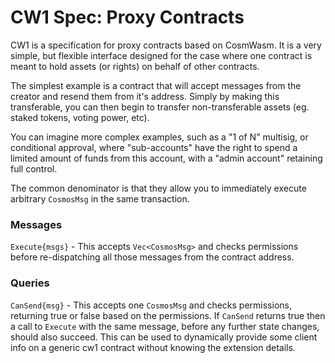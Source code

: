 # CW1 Spec: Proxy Contracts

CW1 is a specification for proxy contracts based on CosmWasm.
It is a very simple, but flexible interface designed for the case
where one contract is meant to hold assets (or rights) on behalf of
other contracts.

The simplest example is a contract that will accept messages from
the creator and resend them from it's address. Simply by making this
transferable, you can then begin to transfer non-transferable assets
(eg. staked tokens, voting power, etc).

You can imagine more complex examples, such as a "1 of N" multisig,
or conditional approval, where "sub-accounts" have the right to spend
a limited amount of funds from this account, with a "admin account"
retaining full control.

The common denominator is that they allow you to immediately
execute arbitrary `CosmosMsg` in the same transaction.

### Messages

`Execute{msgs}` - This accepts `Vec<CosmosMsg>` and checks permissions
before re-dispatching all those messages from the contract address.

### Queries

`CanSend{msg}` - This accepts one `CosmosMsg` and checks permissions,
returning true or false based on the permissions. If `CanSend` returns true
then a call to `Execute` with the same message, before any further state changes,
should also succeed. This can be used to dynamically provide some client
info on a generic cw1 contract without knowing the extension details.